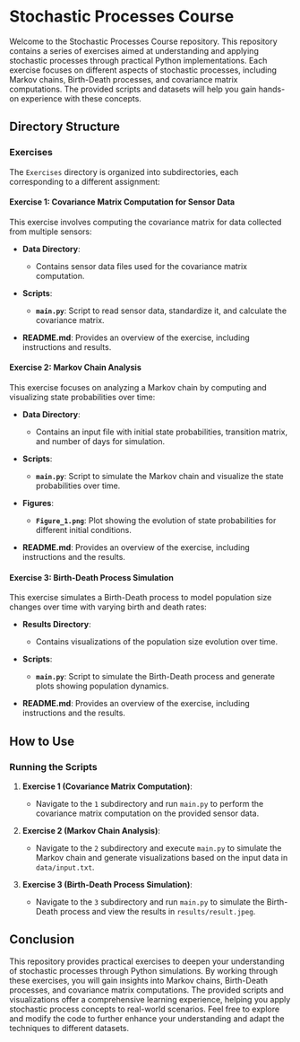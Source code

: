 # Stochastic Processes Course

Welcome to the Stochastic Processes Course repository. This repository contains a series of exercises aimed at understanding and applying stochastic processes through practical Python implementations. Each exercise focuses on different aspects of stochastic processes, including Markov chains, Birth-Death processes, and covariance matrix computations. The provided scripts and datasets will help you gain hands-on experience with these concepts.

## Directory Structure

### Exercises

The `Exercises` directory is organized into subdirectories, each corresponding to a different assignment:

#### Exercise 1: Covariance Matrix Computation for Sensor Data

This exercise involves computing the covariance matrix for data collected from multiple sensors:

- **Data Directory**:
  - Contains sensor data files used for the covariance matrix computation.
  
- **Scripts**:
  - **`main.py`**: Script to read sensor data, standardize it, and calculate the covariance matrix.

- **README.md**: Provides an overview of the exercise, including instructions and results.

#### Exercise 2: Markov Chain Analysis

This exercise focuses on analyzing a Markov chain by computing and visualizing state probabilities over time:

- **Data Directory**:
  - Contains an input file with initial state probabilities, transition matrix, and number of days for simulation.

- **Scripts**:
  - **`main.py`**: Script to simulate the Markov chain and visualize the state probabilities over time.

- **Figures**:
  - **`Figure_1.png`**: Plot showing the evolution of state probabilities for different initial conditions.

- **README.md**: Provides an overview of the exercise, including instructions and the results.

#### Exercise 3: Birth-Death Process Simulation

This exercise simulates a Birth-Death process to model population size changes over time with varying birth and death rates:

- **Results Directory**:
  - Contains visualizations of the population size evolution over time.

- **Scripts**:
  - **`main.py`**: Script to simulate the Birth-Death process and generate plots showing population dynamics.

- **README.md**: Provides an overview of the exercise, including instructions and the results.

## How to Use

### Running the Scripts

1. **Exercise 1 (Covariance Matrix Computation)**:
   - Navigate to the `1` subdirectory and run `main.py` to perform the covariance matrix computation on the provided sensor data.

2. **Exercise 2 (Markov Chain Analysis)**:
   - Navigate to the `2` subdirectory and execute `main.py` to simulate the Markov chain and generate visualizations based on the input data in `data/input.txt`.

3. **Exercise 3 (Birth-Death Process Simulation)**:
   - Navigate to the `3` subdirectory and run `main.py` to simulate the Birth-Death process and view the results in `results/result.jpeg`.

## Conclusion

This repository provides practical exercises to deepen your understanding of stochastic processes through Python simulations. By working through these exercises, you will gain insights into Markov chains, Birth-Death processes, and covariance matrix computations. The provided scripts and visualizations offer a comprehensive learning experience, helping you apply stochastic process concepts to real-world scenarios. Feel free to explore and modify the code to further enhance your understanding and adapt the techniques to different datasets.